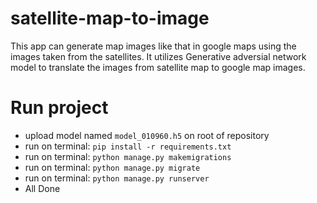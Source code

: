 # satellite-map-to-image
This app can generate map images like that in google maps using the images taken from the satellites. It utilizes Generative adversial network model to translate the images from satellite map to google map images.

# Run project
- upload model named `model_010960.h5` on root of repository
- run on terminal: `pip install -r requirements.txt`
- run on terminal: `python manage.py makemigrations`
- run on terminal: `python manage.py migrate`
- run on terminal: `python manage.py runserver`
- All Done
